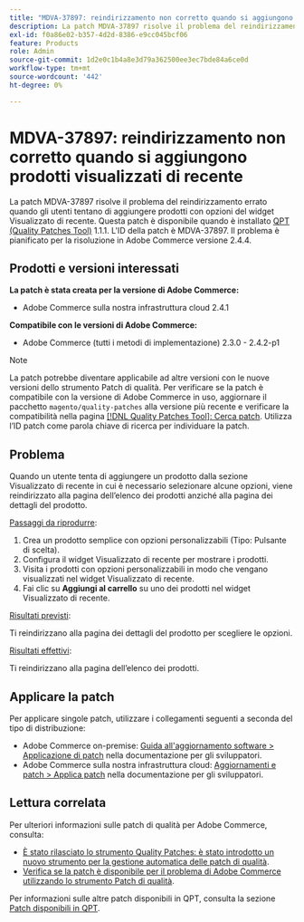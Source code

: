 ```yaml
---
title: "MDVA-37897: reindirizzamento non corretto quando si aggiungono prodotti visualizzati di recente"
description: La patch MDVA-37897 risolve il problema del reindirizzamento errato quando gli utenti tentano di aggiungere prodotti con opzioni del widget Visualizzato di recente. Questa patch è disponibile quando è installato [Quality Patches Tool (QPT)](/help/announcements/adobe-commerce-announcements/magento-quality-patches-released-new-tool-to-self-serve-quality-patches.md) 1.1.1. L'ID della patch è MDVA-37897. Il problema è pianificato per la risoluzione in Adobe Commerce versione 2.4.4.
exl-id: f0a86e02-b357-4d2d-8386-e9cc045bcf06
feature: Products
role: Admin
source-git-commit: 1d2e0c1b4a8e3d79a362500ee3ec7bde84a6ce0d
workflow-type: tm+mt
source-wordcount: '442'
ht-degree: 0%

---
```


# MDVA-37897: reindirizzamento non corretto quando si aggiungono prodotti visualizzati di recente

La patch MDVA-37897 risolve il problema del reindirizzamento errato quando gli utenti tentano di aggiungere prodotti con opzioni del widget Visualizzato di recente. Questa patch è disponibile quando è installato [QPT (Quality Patches Tool)](/help/announcements/adobe-commerce-announcements/magento-quality-patches-released-new-tool-to-self-serve-quality-patches.md) 1.1.1. L&#39;ID della patch è MDVA-37897. Il problema è pianificato per la risoluzione in Adobe Commerce versione 2.4.4.

## Prodotti e versioni interessati

**La patch è stata creata per la versione di Adobe Commerce:**

* Adobe Commerce sulla nostra infrastruttura cloud 2.4.1

**Compatibile con le versioni di Adobe Commerce:**

* Adobe Commerce (tutti i metodi di implementazione) 2.3.0 - 2.4.2-p1

>[!NOTE]
>
>La patch potrebbe diventare applicabile ad altre versioni con le nuove versioni dello strumento Patch di qualità. Per verificare se la patch è compatibile con la versione di Adobe Commerce in uso, aggiornare il pacchetto `magento/quality-patches` alla versione più recente e verificare la compatibilità nella pagina [[!DNL Quality Patches Tool]: Cerca patch](https://devdocs.magento.com/quality-patches/tool.html#patch-grid). Utilizza l’ID patch come parola chiave di ricerca per individuare la patch.

## Problema

Quando un utente tenta di aggiungere un prodotto dalla sezione Visualizzato di recente in cui è necessario selezionare alcune opzioni, viene reindirizzato alla pagina dell’elenco dei prodotti anziché alla pagina dei dettagli del prodotto.

<u>Passaggi da riprodurre</u>:

1. Crea un prodotto semplice con opzioni personalizzabili (Tipo: Pulsante di scelta).
1. Configura il widget Visualizzato di recente per mostrare i prodotti.
1. Visita i prodotti con opzioni personalizzabili in modo che vengano visualizzati nel widget Visualizzato di recente.
1. Fai clic su **Aggiungi al carrello** su uno dei prodotti nel widget Visualizzato di recente.

<u>Risultati previsti</u>:

Ti reindirizzano alla pagina dei dettagli del prodotto per scegliere le opzioni.

<u>Risultati effettivi</u>:

Ti reindirizzano alla pagina dell’elenco dei prodotti.

## Applicare la patch

Per applicare singole patch, utilizzare i collegamenti seguenti a seconda del tipo di distribuzione:

* Adobe Commerce on-premise: [Guida all&#39;aggiornamento software > Applicazione di patch](https://devdocs.magento.com/guides/v2.4/comp-mgr/patching/mqp.html) nella documentazione per gli sviluppatori.
* Adobe Commerce sulla nostra infrastruttura cloud: [Aggiornamenti e patch > Applica patch](https://devdocs.magento.com/cloud/project/project-patch.html) nella documentazione per gli sviluppatori.

## Lettura correlata

Per ulteriori informazioni sulle patch di qualità per Adobe Commerce, consulta:

* [È stato rilasciato lo strumento Quality Patches: è stato introdotto un nuovo strumento per la gestione automatica delle patch di qualità](/help/announcements/adobe-commerce-announcements/magento-quality-patches-released-new-tool-to-self-serve-quality-patches.md).
* [Verifica se la patch è disponibile per il problema di Adobe Commerce utilizzando lo strumento Patch di qualità](/help/support-tools/patches-available-in-qpt-tool/check-patch-for-magento-issue-with-magento-quality-patches.md).

Per informazioni sulle altre patch disponibili in QPT, consulta la sezione [Patch disponibili in QPT](https://support.magento.com/hc/en-us/sections/360010506631-Patches-available-in-QPT-tool-).
